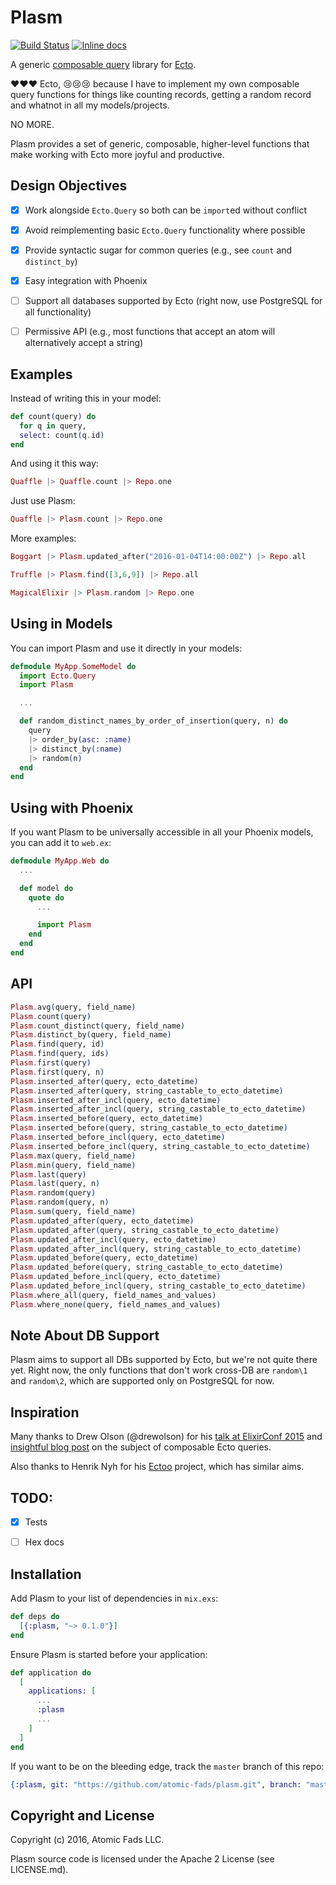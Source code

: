 # Plasm

[![Build Status](https://travis-ci.org/atomic-fads/plasm.svg?branch=master)](https://travis-ci.org/atomic-fads/plasm)
[![Inline docs](http://inch-ci.org/github/atomic-fads/plasm.svg)](http://inch-ci.org/github/atomic-fads/plasm)

A generic [composable query](http://blog.drewolson.org/composable-queries-ecto/) library for [Ecto](https://github.com/elixir-lang/ecto).

:heart::heart::heart: Ecto, :cry::cry::cry: because I have to implement my own composable query functions for things like counting records, getting a random record and whatnot in all my models/projects.

NO MORE.

Plasm provides a set of generic, composable, higher-level functions that make working with Ecto more joyful and productive.


## Design Objectives

- [X] Work alongside `Ecto.Query` so both can be `import`ed without conflict
- [X] Avoid reimplementing basic `Ecto.Query` functionality where possible
- [X] Provide syntactic sugar for common queries (e.g., see `count` and `distinct_by`)
- [X] Easy integration with Phoenix
- [ ] Support all databases supported by Ecto (right now, use PostgreSQL for all functionality)
- [ ] Permissive API (e.g., most functions that accept an atom will alternatively accept a string)


## Examples

Instead of writing this in your model:

``` elixir
def count(query) do
  for q in query,
  select: count(q.id)
end
```

And using it this way:
``` elixir
Quaffle |> Quaffle.count |> Repo.one
```

Just use Plasm:

``` elixir
Quaffle |> Plasm.count |> Repo.one
```

More examples:

``` elixir
Boggart |> Plasm.updated_after("2016-01-04T14:00:00Z") |> Repo.all
```

``` elixir
Truffle |> Plasm.find([3,6,9]) |> Repo.all
```

``` elixir
MagicalElixir |> Plasm.random |> Repo.one
```

## Using in Models

You can import Plasm and use it directly in your models:

``` elixir
defmodule MyApp.SomeModel do
  import Ecto.Query
  import Plasm

  ...

  def random_distinct_names_by_order_of_insertion(query, n) do
    query
    |> order_by(asc: :name)
    |> distinct_by(:name)
    |> random(n)
  end
end
```


## Using with Phoenix

If you want Plasm to be universally accessible in all your Phoenix models, you can add it to `web.ex`:

``` elixir
defmodule MyApp.Web do
  ...

  def model do
    quote do
      ...

      import Plasm
    end
  end
end
```


## API

``` elixir
Plasm.avg(query, field_name)
Plasm.count(query)
Plasm.count_distinct(query, field_name)
Plasm.distinct_by(query, field_name)
Plasm.find(query, id)
Plasm.find(query, ids)
Plasm.first(query)
Plasm.first(query, n)
Plasm.inserted_after(query, ecto_datetime)
Plasm.inserted_after(query, string_castable_to_ecto_datetime)
Plasm.inserted_after_incl(query, ecto_datetime)
Plasm.inserted_after_incl(query, string_castable_to_ecto_datetime)
Plasm.inserted_before(query, ecto_datetime)
Plasm.inserted_before(query, string_castable_to_ecto_datetime)
Plasm.inserted_before_incl(query, ecto_datetime)
Plasm.inserted_before_incl(query, string_castable_to_ecto_datetime)
Plasm.max(query, field_name)
Plasm.min(query, field_name)
Plasm.last(query)
Plasm.last(query, n)
Plasm.random(query)
Plasm.random(query, n)
Plasm.sum(query, field_name)
Plasm.updated_after(query, ecto_datetime)
Plasm.updated_after(query, string_castable_to_ecto_datetime)
Plasm.updated_after_incl(query, ecto_datetime)
Plasm.updated_after_incl(query, string_castable_to_ecto_datetime)
Plasm.updated_before(query, ecto_datetime)
Plasm.updated_before(query, string_castable_to_ecto_datetime)
Plasm.updated_before_incl(query, ecto_datetime)
Plasm.updated_before_incl(query, string_castable_to_ecto_datetime)
Plasm.where_all(query, field_names_and_values)
Plasm.where_none(query, field_names_and_values)
```


## Note About DB Support

Plasm aims to support all DBs supported by Ecto, but we're not quite there yet. Right now, the only functions that don't work cross-DB are `random\1` and `random\2`, which are supported only on PostgreSQL for now.


## Inspiration

Many thanks to Drew Olson (@drewolson) for his [talk at ElixirConf 2015](https://www.youtube.com/watch?v=g84TDHt9MDc) and [insightful blog post](http://blog.drewolson.org/composable-queries-ecto/) on the subject of composable Ecto queries.

Also thanks to Henrik Nyh for his [Ectoo](https://github.com/henrik/ectoo) project, which has similar aims.


## TODO:

- [x] Tests
- [ ] Hex docs


## Installation

Add Plasm to your list of dependencies in `mix.exs`:

``` elixir
def deps do
  [{:plasm, "~> 0.1.0"}]
end
```

Ensure Plasm is started before your application:

``` elixir
def application do
  [
    applications: [
      ...
      :plasm
      ...
    ]
  ]
end
```

If you want to be on the bleeding edge, track the `master` branch of this repo:

``` elixir
{:plasm, git: "https://github.com/atomic-fads/plasm.git", branch: "master"}
```


## Copyright and License

Copyright (c) 2016, Atomic Fads LLC.

Plasm source code is licensed under the Apache 2 License (see LICENSE.md).
